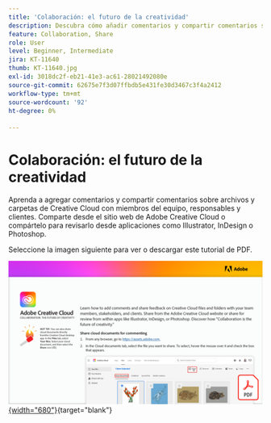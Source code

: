 ```yaml
---
title: 'Colaboración: el futuro de la creatividad'
description: Descubra cómo añadir comentarios y compartir comentarios sobre carpetas y archivos de Creative Cloud con miembros del equipo, responsables y clientes, y fuentes seleccionadas de Adobe Fonts
feature: Collaboration, Share
role: User
level: Beginner, Intermediate
jira: KT-11640
thumb: KT-11640.jpg
exl-id: 3018dc2f-eb21-41e3-ac61-28021492080e
source-git-commit: 62675e7f3d07ffbdb5e431fe30d3467c3f4a2412
workflow-type: tm+mt
source-wordcount: '92'
ht-degree: 0%

---
```


# Colaboración: el futuro de la creatividad

Aprenda a agregar comentarios y compartir comentarios sobre archivos y carpetas de Creative Cloud con miembros del equipo, responsables y clientes. Comparte desde el sitio web de Adobe Creative Cloud o compártelo para revisarlo desde aplicaciones como Illustrator, InDesign o Photoshop.

Seleccione la imagen siguiente para ver o descargar este tutorial de PDF.

[![Imagen de la primera página del tutorial](assets/Collaboration-The-Future-of-Creativity.png){width="680"}](assets/Collaboration-The-Future-of-Creativity.pdf){target="blank"}
